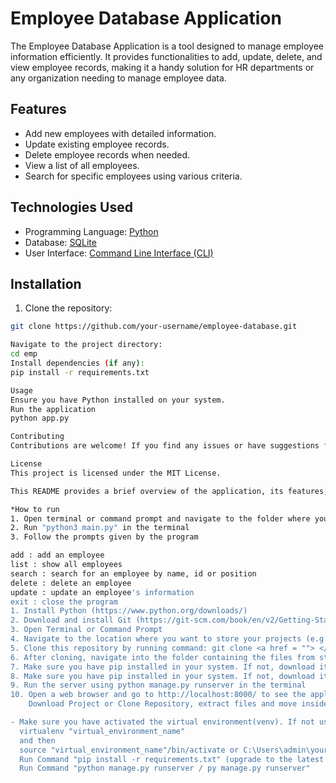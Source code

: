 # Employee Database Application

The Employee Database Application is a tool designed to manage employee information efficiently. It provides functionalities to add, update, delete, and view employee records, making it a handy solution for HR departments or any organization needing to manage employee data.

## Features

- Add new employees with detailed information.
- Update existing employee records.
- Delete employee records when needed.
- View a list of all employees.
- Search for specific employees using various criteria.

## Technologies Used

- Programming Language: [Python](https://www.python.org/)
- Database: [SQLite](https://www.sqlite.org/)
- User Interface: [Command Line Interface (CLI)](https://en.wikipedia.org/wiki/Command-line_interface)

## Installation

1. Clone the repository:

```bash
git clone https://github.com/your-username/employee-database.git

Navigate to the project directory:
cd emp
Install dependencies (if any):
pip install -r requirements.txt

Usage
Ensure you have Python installed on your system.
Run the application
python app.py

Contributing
Contributions are welcome! If you find any issues or have suggestions for improvement, please feel free to open an issue or create a pull request.

License
This project is licensed under the MIT License.

This README provides a brief overview of the application, its features, the technologies used, installation instructions, usage guidelines, contribution guidelines, and licensing information. You can customize it further based on your specific project requirements and details.

*How to run
1. Open terminal or command prompt and navigate to the folder where you downloaded this repo
2. Run "python3 main.py" in the terminal  
3. Follow the prompts given by the program

add : add an employee
list : show all employees
search : search for an employee by name, id or position
delete : delete an employee
update : update an employee's information
exit : close the program
1. Install Python (https://www.python.org/downloads/)
2. Download and install Git (https://git-scm.com/book/en/v2/Getting-Started-Installing-Git)
3. Open Terminal or Command Prompt
4. Navigate to the location where you want to store your projects (e.g., "cd C:\Users\Your_Username")
5. Clone this repository by running command: git clone <a href = ""> </a>
6. After cloning, navigate into the folder containing the files from step 5 (e.g., "cd django-projects")
7. Make sure you have pip installed in your system. If not, download it from here https://pip.pypa.io/en/stable/installation/.
8. Make sure you have pip installed in your system. If not, download it from here https://pip.pypa.io/en/stable/installing/.
9. Run the server using python manage.py runserver in the terminal
10. Open a web browser and go to http://localhost:8000/ to see the application in action or http://127.0.0.1:8000/index
    Download Project or Clone Repository, extract files and move inside project folder, and type the following commands.

- Make sure you have activated the virtual environment(venv). If not use the following commands :
  virtualenv "virtual_environment_name"
  and then
  source "virtual_environment_name"/bin/activate or C:\Users\admin\your_path\virtual_env\Scripts\activate
  Run Command "pip install -r requirements.txt" (upgrade to the latest versions of packages)
  Run Command "python manage.py runserver / py manage.py runserver"